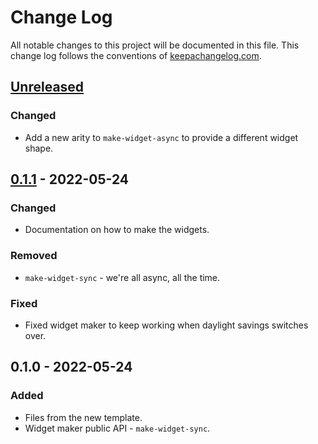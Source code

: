 # Change Log
All notable changes to this project will be documented in this file. This change log follows the conventions of [keepachangelog.com](http://keepachangelog.com/).

## [Unreleased]
### Changed
- Add a new arity to `make-widget-async` to provide a different widget shape.

## [0.1.1] - 2022-05-24
### Changed
- Documentation on how to make the widgets.

### Removed
- `make-widget-sync` - we're all async, all the time.

### Fixed
- Fixed widget maker to keep working when daylight savings switches over.

## 0.1.0 - 2022-05-24
### Added
- Files from the new template.
- Widget maker public API - `make-widget-sync`.

[Unreleased]: https://github.com/your-name/wraith-king/compare/0.1.1...HEAD
[0.1.1]: https://github.com/your-name/wraith-king/compare/0.1.0...0.1.1
